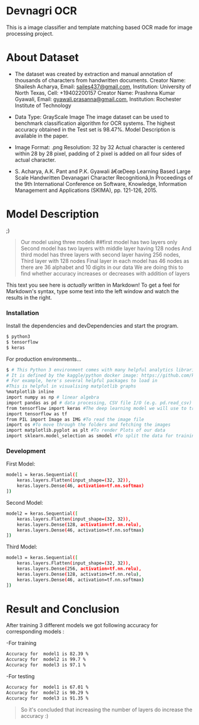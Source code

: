 # Devnagri OCR
This is a image classifier and template matching based OCR made for image processing project.

# About Dataset
- The dataset was created by extraction and manual annotation of thousands of characters from handwritten documents. Creator Name: Shailesh Acharya, Email: sailes437@gmail.com, Institution: University of North Texas, Cell: +19402200157 Creator Name: Prashnna Kumar Gyawali, Email: gyawali.prasanna@gmail.com, Institution: Rochester Institute of Technology

- Data Type: GrayScale Image The image dataset can be used to benchmark classification algorithm for OCR systems. The highest accuracy obtained in the Test set is 98.47%. Model Description is available in the paper.

- Image Format: .png Resolution: 32 by 32 Actual character is centered within 28 by 28 pixel, padding of 2 pixel is added on all four sides of actual character.

- S. Acharya, A.K. Pant and P.K. Gyawali â€œDeep Learning Based Large Scale Handwritten Devanagari Character Recognitionâ,In Proceedings of the 9th International Conference on Software, Knowledge, Information Management and Applications (SKIMA), pp. 121-126, 2015.

# Model Description

;)
> Our model using three models ##first model has two layers only 
Second model has two layers with middle layer having 128 nodes
And third model has three layers with second layer having 256 nodes, Third layer with 128 nodes
Final layer in each model has 46 nodes as there are 36 alphabet and 10 digits in our data
We are doing this to find whether accuracy increases or decreases with addition of layers

This text you see here is *actually* written in Markdown! To get a feel for Markdown's syntax, type some text into the left window and watch the results in the right.


### Installation



Install the dependencies and devDependencies and start the program.

```sh
$ python3
$ tensorflow
$ keras
```

For production environments...

```sh
$ # This Python 3 environment comes with many helpful analytics libraries installed
# It is defined by the kaggle/python docker image: https://github.com/kaggle/docker-python
# For example, here's several helpful packages to load in 
#This is helpful in visualising matplotlib graphs
%matplotlib inline   
import numpy as np # linear algebra
import pandas as pd # data processing, CSV file I/O (e.g. pd.read_csv)
from tensorflow import keras #The deep learning model we will use to train our dataset will make use of this
import tensorflow as tf
from PIL import Image as IMG #To read the image file
import os #To move through the folders and fetching the images
import matplotlib.pyplot as plt #To render Plots of our data
import sklearn.model_selection as smodel #To split the data for training and cross validation set
```

### Development


First Model:
```sh
model1 = keras.Sequential([
    keras.layers.Flatten(input_shape=(32, 32)),
    keras.layers.Dense(46, activation=tf.nn.softmax)
])
```

Second Model:
```sh
model2 = keras.Sequential([
    keras.layers.Flatten(input_shape=(32, 32)),
    keras.layers.Dense(128, activation=tf.nn.relu),
    keras.layers.Dense(46, activation=tf.nn.softmax)
])
```

Third Model:
```sh
model3 = keras.Sequential([
    keras.layers.Flatten(input_shape=(32, 32)),
    keras.layers.Dense(256, activation=tf.nn.relu),
    keras.layers.Dense(128, activation=tf.nn.relu),
    keras.layers.Dense(46, activation=tf.nn.softmax)
])
```

# Result and Conclusion

After training 3 different models we got following accuracy for corresponding models :

-For training
```sh
Accuracy for  model1 is 82.39 %
Accuracy for  model2 is 99.7 %
Accuracy for  model3 is 97.1 %
```

-For testing
```sh
Accuracy for  model1 is 67.01 %
Accuracy for  model2 is 90.29 %
Accuracy for  model3 is 91.35 %
```


>So it's concluded that increasing the number of layers do increase the accuracy :)
